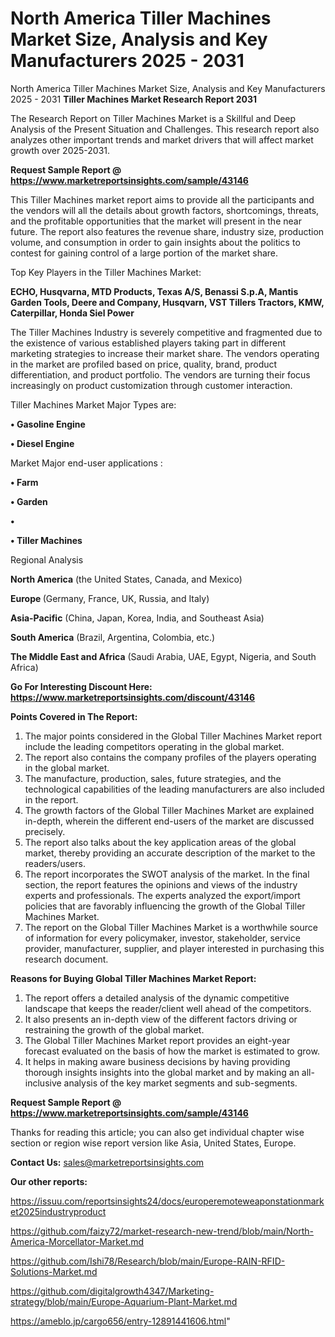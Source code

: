 # North America Tiller Machines Market Size, Analysis and Key Manufacturers 2025 - 2031
North America Tiller Machines Market Size, Analysis and Key Manufacturers 2025 - 2031
<strong>Tiller Machines Market Research Report 2031</strong>

The Research Report on Tiller Machines Market is a Skillful and Deep Analysis of the Present Situation and Challenges. This research report also analyzes other important trends and market drivers that will affect market growth over 2025-2031.

<strong>Request Sample Report @ <a href=https://www.marketreportsinsights.com/sample/43146>https://www.marketreportsinsights.com/sample/43146</a></strong>

This Tiller Machines market report aims to provide all the participants and the vendors will all the details about growth factors, shortcomings, threats, and the profitable opportunities that the market will present in the near future. The report also features the revenue share, industry size, production volume, and consumption in order to gain insights about the politics to contest for gaining control of a large portion of the market share.

Top Key Players in the Tiller Machines Market:

<strong>ECHO, Husqvarna, MTD Products, Texas A/S, Benassi S.p.A, Mantis Garden Tools, Deere and Company, Husqvarn, VST Tillers Tractors, KMW, Caterpillar, Honda Siel Power</strong>

The Tiller Machines Industry is severely competitive and fragmented due to the existence of various established players taking part in different marketing strategies to increase their market share. The vendors operating in the market are profiled based on price, quality, brand, product differentiation, and product portfolio. The vendors are turning their focus increasingly on product customization through customer interaction.

Tiller Machines Market Major Types are:

<strong>•  Gasoline Engine

•  Diesel Engine</strong>

Market Major end-user applications :

<strong>•  Farm

•  Garden

•  

•  Tiller Machines</strong>

Regional Analysis

</u><strong><b>North America</b></strong> (the United States, Canada, and Mexico)

<strong><b>Europe </b></strong>(Germany, France, UK, Russia, and Italy)

<strong><b>Asia-Pacific</b></strong> (China, Japan, Korea, India, and Southeast Asia)

<strong><b>South America</b></strong> (Brazil, Argentina, Colombia, etc.)

<strong><b>The Middle East and Africa</b></strong> (Saudi Arabia, UAE, Egypt, Nigeria, and South Africa)

<strong>Go For Interesting Discount Here: <a href=https://www.marketreportsinsights.com/discount/43146>https://www.marketreportsinsights.com/discount/43146</a></strong>

<strong>Points Covered in The Report:</strong>
<ol>
  <li>The major points considered in the Global Tiller Machines Market report include the leading competitors operating in the global market.</li>
  <li>The report also contains the company profiles of the players operating in the global market.</li>
  <li>The manufacture, production, sales, future strategies, and the technological capabilities of the leading manufacturers are also included in the report.</li>
  <li>The growth factors of the Global Tiller Machines Market are explained in-depth, wherein the different end-users of the market are discussed precisely.</li>
  <li>The report also talks about the key application areas of the global market, thereby providing an accurate description of the market to the readers/users.</li>
  <li>The report incorporates the SWOT analysis of the market. In the final section, the report features the opinions and views of the industry experts and professionals. The experts analyzed the export/import policies that are favorably influencing the growth of the Global Tiller Machines Market.</li>
  <li>The report on the Global Tiller Machines Market is a worthwhile source of information for every policymaker, investor, stakeholder, service provider, manufacturer, supplier, and player interested in purchasing this research document.</li>
</ol>
<strong>Reasons for Buying Global Tiller Machines Market Report:</strong>

<ol>
  <li>The report offers a detailed analysis of the dynamic competitive landscape that keeps the reader/client well ahead of the competitors.</li>
  <li>It also presents an in-depth view of the different factors driving or restraining the growth of the global market.</li>
  <li>The Global Tiller Machines Market report provides an eight-year forecast evaluated on the basis of how the market is estimated to grow.</li>
  <li>It helps in making aware business decisions by having providing thorough insights insights into the global market and by making an all-inclusive analysis of the key market segments and sub-segments.</li>
</ol>
<strong>Request Sample Report @ <a href=https://www.marketreportsinsights.com/sample/43146>https://www.marketreportsinsights.com/sample/43146</a></strong>


Thanks for reading this article; you can also get individual chapter wise section or region wise report version like Asia, United States, Europe.

<strong>Contact Us:</strong>
sales@marketreportsinsights.com

<strong>Our other reports:</strong>

<a href=https://issuu.com/reportsinsights24/docs/europeremoteweaponstationmarket2025industryproduct>https://issuu.com/reportsinsights24/docs/europeremoteweaponstationmarket2025industryproduct</a>

<a href=https://github.com/faizy72/market-research-new-trend/blob/main/North-America-Morcellator-Market.md>https://github.com/faizy72/market-research-new-trend/blob/main/North-America-Morcellator-Market.md</a>

<a href=https://github.com/Ishi78/Research/blob/main/Europe-RAIN-RFID-Solutions-Market.md>https://github.com/Ishi78/Research/blob/main/Europe-RAIN-RFID-Solutions-Market.md</a>

<a href=https://github.com/digitalgrowth4347/Marketing-strategy/blob/main/Europe-Aquarium-Plant-Market.md>https://github.com/digitalgrowth4347/Marketing-strategy/blob/main/Europe-Aquarium-Plant-Market.md</a>

<a href=https://ameblo.jp/cargo656/entry-12891441606.html>https://ameblo.jp/cargo656/entry-12891441606.html</a>"

